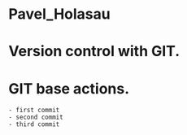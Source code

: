 # Pavel_Holasau

Version control with GIT.
======================

# GIT base actions.
	- first commit
	- second commit
	- third commit
	
